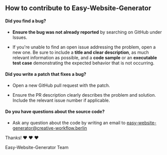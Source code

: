 ## How to contribute to Easy-Website-Generator

#### **Did you find a bug?**

* **Ensure the bug was not already reported** by searching on GitHub under Issues.

* If you're unable to find an open issue addressing the problem, open a new one. Be sure to include a **title and clear description**, as much relevant information as possible, and a **code sample** or an **executable test case** demonstrating the expected behavior that is not occurring.

#### **Did you write a patch that fixes a bug?**

* Open a new GitHub pull request with the patch.

* Ensure the PR description clearly describes the problem and solution. Include the relevant issue number if applicable.

#### **Do you have questions about the source code?**

* Ask any question about the code by writing an email to easy-website-generator@creative-workflow.berlin

Thanks! :heart: :heart: :heart:

Easy-Website-Generator Team
